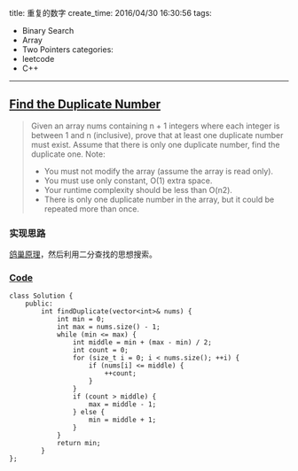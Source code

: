 title: 重复的数字
create_time: 2016/04/30 16:30:56
tags:
- Binary Search
- Array
- Two Pointers
categories:
- leetcode
- C++

---
## [Find the Duplicate Number](https://leetcode.com/problems/find-the-duplicate-number/)
> Given an array nums containing n + 1 integers where each integer is between 1 and n (inclusive), prove that at least one duplicate number must exist. Assume that there is only one duplicate number, find the duplicate one.
> Note:
> * You must not modify the array (assume the array is read only).
> * You must use only constant, O(1) extra space.
> * Your runtime complexity should be less than O(n2).
> * There is only one duplicate number in the array, but it could be repeated more than once.

### 实现思路
[鸽巢原理](https://zh.wikipedia.org/wiki/%E9%B4%BF%E5%B7%A2%E5%8E%9F%E7%90%86)，然后利用二分查找的思想搜索。

### [Code](https://github.com/Finalcheat/leetcode/blob/master/src/Find-the-Duplicate-Number.cpp)
```
class Solution {
    public:
        int findDuplicate(vector<int>& nums) {
            int min = 0;
            int max = nums.size() - 1;
            while (min <= max) {
                int middle = min + (max - min) / 2;
                int count = 0;
                for (size_t i = 0; i < nums.size(); ++i) {
                    if (nums[i] <= middle) {
                        ++count;
                    }
                }
                if (count > middle) {
                    max = middle - 1;
                } else {
                    min = middle + 1;
                }
            }
            return min;
        }
};
```
